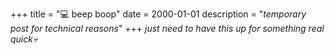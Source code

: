 +++
title = "💻 beep boop"
date = 2000-01-01
description = "*temporary post for technical reasons*"
+++
*just need to have this up for something real quick💀*
